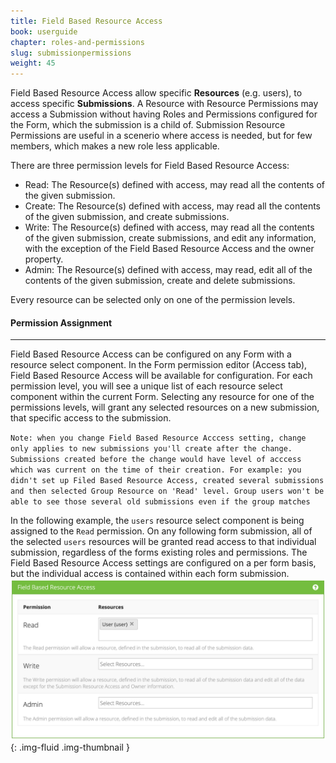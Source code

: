 ```yaml
---
title: Field Based Resource Access
book: userguide
chapter: roles-and-permissions
slug: submissionpermissions
weight: 45
---
```

Field Based Resource Access allow specific **Resources** (e.g. users), to access specific **Submissions**. A Resource with Resource Permissions may access a Submission without having Roles and Permissions configured for the Form, which the submission is a child of. Submission Resource Permissions are useful in a scenerio where access is needed, but for few members, which makes a new role less applicable.

There are three permission levels for Field Based Resource Access:

 - Read: The Resource(s) defined with access, may read all the contents of the given submission.
 - Create: The Resource(s) defined with access, may read all the contents of the given submission, and create submissions.
 - Write: The Resource(s) defined with access, may read all the contents of the given submission, create submissions, and edit any information, with the exception of the Field Based Resource Access and the owner property.
 - Admin: The Resource(s) defined with access, may read, edit all of the contents of the given submission, create and delete submissions. 

Every resource can be selected only on one of the permission levels.

#### Permission Assignment
---
Field Based Resource Access can be configured on any Form with a resource select component. In the Form permission editor (Access tab), Field Based Resource Access will be available for configuration. For each permission level, you will see a unique list of each resource select component within the current Form. Selecting any resource for one of the permissions levels, will grant any selected resources on a new submission, that specific access to the submission.

`Note: when you change Field Based Resource Acccess setting, change only applies to new submissions you'll create after the change. Submissions created before the change would have level of acccess which was current on the time of their creation. For example: you didn't set up Filed Based Resource Access, created several submissions and then selected Group Resource on 'Read' level. Group users won't be able to see those several old submissions even if the group matches`
    
In the following example, the `users` resource select component is being assigned to the `Read` permission. On any following form submission, all of the selected `users` resources will be granted read access to that individual submission, regardless of the forms existing roles and permissions. The Field Based Resource Access settings are configured on a per form basis, but the individual access is contained within each form submission.
![](/assets/img/userguide/userguide-roles-resource.png){: .img-fluid .img-thumbnail }
